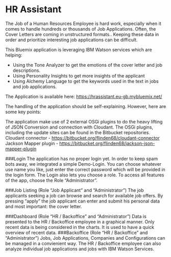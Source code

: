 HR Assistant
===================


The Job of a Human Resources Employee is hard work, especially when it comes to handle hundreds or thousands of Job Applications.
Often, the Cover Letters are coming in unstructured formats.. Keeping these data in order and prioritize interesting job applications can be difficult.

This Bluemix application is leveraging IBM Watson services which are helping:
* Using the Tone Analyzer to get the emotions of the cover letter and job descriptions.
* Using Personality Insights to get more insights of the applicant
* Using Alchemy Language to get the keywords used in the text in jobs and job applications.

The Application is available here: https://hrassistant.eu-gb.mybluemix.net/

The handling of the application should be self-explaining. However, here are some key points:

The application make use of 2 external OSGi plugins to do the heavy lifting of JSON Conversion and connection with Cloudant.
The OSGi plugins, including the update sites can be found in the Bitbucket repositories.
Cloudant connector - https://bitbucket.org/flinden68/cloudant-connector
Jackson Mapper plugin - https://bitbucket.org/flinden68/jackson-json-mapper-plugin 

###Login
The application has no proper login yet. In order to keep spam bots away, we integrated a simple Demo-Login. You can choose whatever use name you like, just enter the correct password which will be provided in the login form.
The Login also lets you choose a role. To access all features of the app, choose the Role “Administrator”.
 

###Job Listing (Role “Job Applicant” and “Administrator”)
The job applicants seeking a job can browse and search for available job offers. By pressing “apply” the job applicant can enter and submit his personal data and most important: the cover letter.
 

###Dashboard (Role “HR / Backoffice” and “Administrator”)
Data is presented to the HR / Backoffice employee in a graphical manner. Only recent data is being considered in the charts. It is used to have a quick overview of recent data.
###Backoffice (Role “HR / Backoffice” and “Administrator”)
Jobs, Job Applications, Companies and Configurations can be managed in a convienient way. The HR / Backoffice employee can also analyze individual job applications and jobs with IBM Watson Services.
